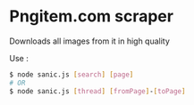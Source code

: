# Pngitem.com scraper
Downloads all images from it in high quality

Use : 
```bash 
$ node sanic.js [search] [page]
# OR
$ node sanic.js [thread] [fromPage]-[toPage]
```
